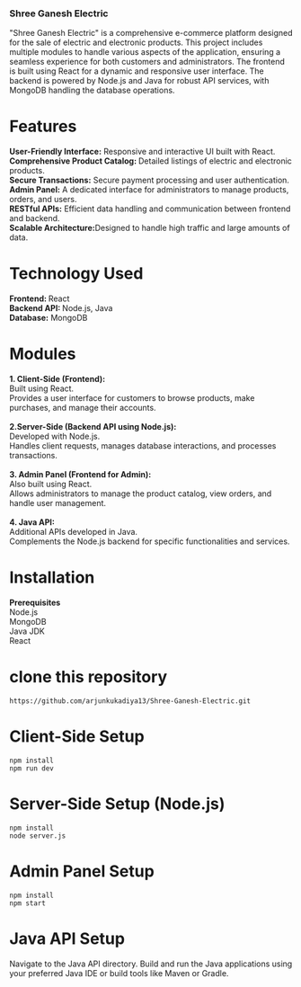 ### Shree Ganesh Electric

"Shree Ganesh Electric" is a comprehensive e-commerce platform designed for the sale of electric and electronic products. This project includes multiple modules to handle various aspects of the application, ensuring a seamless experience for both customers and administrators. The frontend is built using React for a dynamic and responsive user interface. The backend is powered by Node.js and Java for robust API services, with MongoDB handling the database operations.

# Features
<b>User-Friendly Interface:</b> Responsive and interactive UI built with React.<br>
<b>Comprehensive Product Catalog: </b>Detailed listings of electric and electronic products.<br>
<b>Secure Transactions:</b> Secure payment processing and user authentication.<br>
<b>Admin Panel:</b> A dedicated interface for administrators to manage products, orders, and users.<br>
<b>RESTful APIs:</b> Efficient data handling and communication between frontend and backend. <br>
<b>Scalable Architecture:</b>Designed to handle high traffic and large amounts of data. <br>

# Technology Used
<b>Frontend: </b>React<br>
<b>Backend API: </b>Node.js, Java<br>
<b>Database:</b> MongoDB

# Modules
<b>1. Client-Side (Frontend):</b>
<br>Built using React.
<br>Provides a user interface for customers to browse products, make purchases, and manage their accounts.
<br>
<br><b>2.Server-Side (Backend API using Node.js):</b>
<br>Developed with Node.js.
<br>Handles client requests, manages database interactions, and processes transactions.
<br>
<br><b>3. Admin Panel (Frontend for Admin):</b>
<br>Also built using React.
<br>Allows administrators to manage the product catalog, view orders, and handle user management.
<br>
<br><b>4. Java API:</b>
<br>Additional APIs developed in Java.
<br>Complements the Node.js backend for specific functionalities and services.


# Installation
<b>Prerequisites </b>
<br>Node.js
<br>MongoDB
<br>Java JDK
<br>React

# clone this repository
```
https://github.com/arjunkukadiya13/Shree-Ganesh-Electric.git
```

# Client-Side Setup
```
npm install
npm run dev

```

# Server-Side Setup (Node.js)
```
npm install
node server.js
```
# Admin Panel Setup
```
npm install
npm start
```
# Java API Setup

Navigate to the Java API directory.
Build and run the Java applications using your preferred Java IDE or build tools like Maven or Gradle.

 
